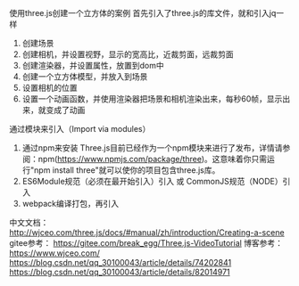 使用three.js创建一个立方体的案例
首先引入了three.js的库文件，就和引入jq一样
1. 创建场景
2. 创建相机，并设置视野，显示的宽高比，近裁剪面，远裁剪面
3. 创建渲染器，并设置属性，放置到dom中
4. 创建一个立方体模型，并放入到场景
5. 设置相机的位置
6. 设置一个动画函数，并使用渲染器把场景和相机渲染出来，每秒60帧，显示出来，就变成了动画

通过模块来引入（Import via modules）
1. 通过npm来安装
Three.js目前已经作为一个npm模块来进行了发布，详情请参阅：npm(https://www.npmjs.com/package/three)。这意味着你只需运行"npm install three"就可以使你的项目包含three.js库。
2. ES6Module规范（必须在最开始引入）引入 或  CommonJS规范（NODE）引入
3. webpack编译打包，再引入

中文文档：
http://wjceo.com/three.js/docs/#manual/zh/introduction/Creating-a-scene
gitee参考：
https://gitee.com/break_egg/Three.js-VideoTutorial
博客参考：
https://www.wjceo.com/
https://blog.csdn.net/qq_30100043/article/details/74202841
https://blog.csdn.net/qq_30100043/article/details/82014971